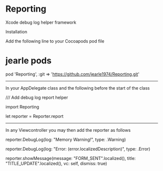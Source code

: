 # Reporting
Xcode debug log helper framework

Installation

Add the following line to your Cocoapods pod file

  # jearle pods
  pod 'Reporting', :git => 'https://github.com/jearle1974/Reporting.git'
  
-------------------------------------

In your AppDelegate class and the following before the start of the class

  /// Add debug log report helper
  
  import Reporting
  
  let reporter = Reporter.report

-------------------------------------

In any Viewcontroller you may then add the reporter as follows

  reporter.DebugLog(log: "Memory Warning!", type: .Warning)
  
  reporter.DebugLog(log: "Error: \(error.localizedDescription)", type: .Error)
  
  reporter.showMessage(message: "FORM_SENT".localized(), title: "TITLE_UPDATE".localized(), vc: self, dismiss: true)
